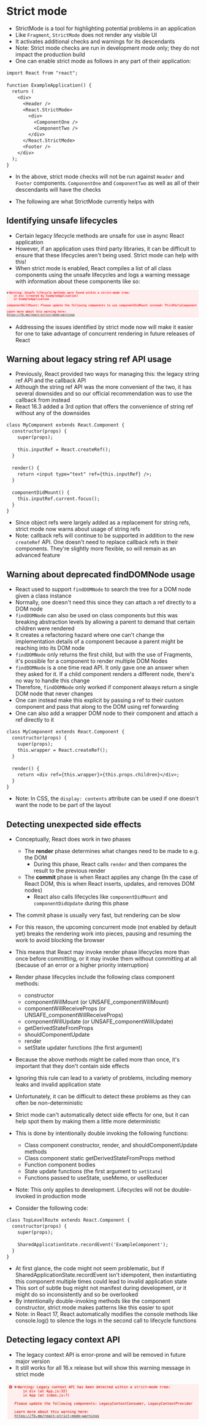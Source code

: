 # Strict mode

- StrictMode is a tool for highlighting potential problems in an application
- Like `Fragment`, `StrictMode` does not render any visible UI
- It activates additional checks and warnings for its descendants
- Note: Strict mode checks are run in development mode only; they do not impact the production build
- One can enable strict mode as follows in any part of their application:

```
import React from "react";

function ExampleApplication() {
  return (
    <div>
      <Header />
      <React.StrictMode>
        <div>
          <ComponentOne />
          <ComponentTwo />
        </div>
      </React.StrictMode>
      <Footer />
    </div>
  );
}
```

- In the above, strict mode checks will not be run against `Header` and `Footer` components. `ComponentOne` and `ComponentTwo` as well as all of their descendants will have the checks

- The following are what StrictMode currently helps with

## Identifying unsafe lifecycles

- Certain legacy lifecycle methods are unsafe for use in async React application
- However, if an application uses third party libraries, it can be difficult to ensure that these lifecycles aren't being used. Strict mode can help with this!
- When strict mode is enabled, React compiles a list of all class components using the unsafe lifecycles and logs a warning message with information about these components like so:

![](./imgs/18-strict-mode-lifecycle-warnings.png)

- Addressing the issues identified by strict mode now will make it easier for one to take advantage of concurrent rendering in future releases of React

## Warning about legacy string ref API usage

- Previously, React provided two ways for managing this: the legacy string ref API and the callback API
- Although the string ref API was the more convenient of the two, it has several downsides and so our official recommendation was to use the callback from instead
- React 16.3 added a 3rd option that offers the convenience of string ref without any of the downsides

```
class MyComponent extends React.Component {
  constructor(props) {
    super(props);

    this.inputRef = React.createRef();
  }

  render() {
    return <input type="text" ref={this.inputRef} />;
  }

  componentDidMount() {
    this.inputRef.current.focus();
  }
}
```

- Since object refs were largely added as a replacement for string refs, strict mode now warns about usage of string refs
- Note: callback refs will continue to be supported in addition to the new `createRef` API. One doesn't need to replace callback refs in their components. They're slightly more flexible, so will remain as an advanced feature

## Warning about deprecated findDOMNode usage

- React used to support `findDOMNode` to search the tree for a DOM node given a class instance
- Normally, one doesn't need this since they can attach a ref directly to a DOM node
- `findDOMNode` can also be used on class components but this was breaking abstraction levels by allowing a parent to demand that certain children were rendered
- It creates a refactoring hazard where one can't change the implementation details of a component because a parent might be reaching into its DOM node
- `findDOMNode` only returns the first child, but with the use of Fragments, it's possible for a component to render multiple DOM Nodes
- `findDOMNode` is a one time read API. It only gave one an answer when they asked for it. If a child component renders a different node, there's no way to handle this change
- Therefore, `findDOMNode` only worked if component always return a single DOM node that never changes
- One can instead make this explicit by passing a ref to their custom component and pass that along to the DOM using ref forwarding
- One can also add a wrapper DOM node to their component and attach a ref directly to it

```
class MyComponent extends React.Component {
  constructor(props) {
    super(props);
    this.wrapper = React.createRef();
  }

  render() {
    return <div ref={this.wrapper}>{this.props.children}</div>;
  }
}
```

- Note: In CSS, the `display: contents` attribute can be used if one doesn't want the node to be part of the layout

## Detecting unexpected side effects

- Conceptually, React does work in two phases
  - The **render** phase determines what changes need to be made to e.g. the DOM
    - During this phase, React calls `render` and then compares the result to the previous render
  - The **commit** phase is when React applies any change (In the case of React DOM, this is when React inserts, updates, and removes DOM nodes)
    - React also calls lifecycles like `componentDidMount` and `componentDidUpdate` during this phase
- The commit phase is usually very fast, but rendering can be slow
- For this reason, the upcoming concurrent mode (not enabled by default yet) breaks the rendering work into pieces, pausing and resuming the work to avoid blocking the browser
- This means that React may invoke render phase lifecycles more than once before committing, or it may invoke them without committing at all (because of an error or a higher priority interruption)
- Render phase lifecycles include the following class component methods:
  - constructor
  - componentWillMount (or UNSAFE_componentWillMount)
  - componentWillReceiveProps (or UNSAFE_componentWillReceiveProps)
  - componentWillUpdate (or UNSAFE_componentWillUpdate)
  - getDerivedStateFromProps
  - shouldComponentUpdate
  - render
  - setState updater functions (the first argument)
- Because the above methods might be called more than once, it's important that they don't contain side effects
- Ignoring this rule can lead to a variety of problems, including memory leaks and invalid application state
- Unfortunately, it can be difficult to detect these problems as they can often be non-deterministic
- Strict mode can't automatically detect side effects for one, but it can help spot them by making them a little more deterministic
- This is done by intentionally double invoking the following functions:
  - Class component constructor, render, and shouldComponentUpdate methods
  - Class component static getDerivedStateFromProps method
  - Function component bodies
  - State update functions (the first argument to `setState`)
  - Functions passed to useState, useMemo, or useReducer
- Note: This only applies to development. Lifecycles will not be double-invoked in production mode

- Consider the following code:

```
class TopLevelRoute extends React.Component {
  constructor(props) {
    super(props);

    SharedApplicationState.recordEvent('ExampleComponent');
  }
}
```

- At first glance, the code might not seem problematic, but if SharedApplicationState.recordEvent isn't idempotent, then instantiating this component multiple times could lead to invalid application state
- This sort of subtle bug might not manifest during development, or it might do so inconsistently and so be overlooked
- By intentionally double-invoking methods like the component constructor, strict mode makes patterns like this easier to spot
- Note: in React 17, React automatically modifies the console methods like console.log() to silence the logs in the second call to lifecycle functions

## Detecting legacy context API

- The legacy context API is error-prone and will be removed in future major version
- It still works for all 16.x release but will show this warning message in strict mode 

![](./imgs/18-legacy-api-warnings.png)
